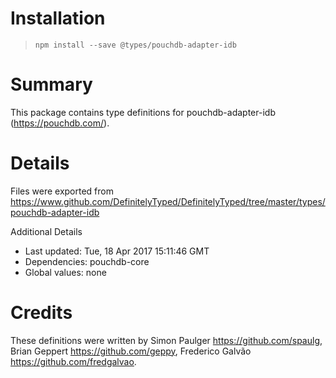# Installation
> `npm install --save @types/pouchdb-adapter-idb`

# Summary
This package contains type definitions for pouchdb-adapter-idb (https://pouchdb.com/).

# Details
Files were exported from https://www.github.com/DefinitelyTyped/DefinitelyTyped/tree/master/types/pouchdb-adapter-idb

Additional Details
 * Last updated: Tue, 18 Apr 2017 15:11:46 GMT
 * Dependencies: pouchdb-core
 * Global values: none

# Credits
These definitions were written by Simon Paulger <https://github.com/spaulg>, Brian Geppert <https://github.com/geppy>, Frederico Galvão <https://github.com/fredgalvao>.
